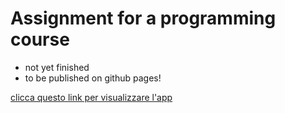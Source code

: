 # Assignment for a programming course

- not yet finished
- to be published on github pages!

[clicca questo link per visualizzare l'app](https://rizaaal.github.io/registro/registro.html)